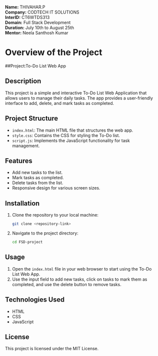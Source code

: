 **Name:** THIVAHAR.P<br>
**Company:** CODTECH IT SOLUTIONS<br>
**InterID:** CT6WTDS313<br>
**Domain:** Full Stack Development<br>
**Duration:** July 10th to August 25th<br>
**Mentor:** Neela Santhosh Kumar<br>

# Overview of the Project

##Project:To-Do List Web App

## Description
This project is a simple and interactive To-Do List Web Application that allows users to manage their daily tasks. 
The app provides a user-friendly interface to add, delete, and mark tasks as completed.

## Project Structure
- `index.html`: The main HTML file that structures the web app.
- `style.css`: Contains the CSS for styling the To-Do list.
- `script.js`: Implements the JavaScript functionality for task management.

## Features
- Add new tasks to the list.
- Mark tasks as completed.
- Delete tasks from the list.
- Responsive design for various screen sizes.

## Installation
1. Clone the repository to your local machine:
    ```bash
    git clone <repository-link>
    ```
2. Navigate to the project directory:
    ```bash
    cd FSD-project
    ```

## Usage
1. Open the `index.html` file in your web browser to start using the To-Do List Web App.
2. Use the input field to add new tasks, click on tasks to mark them as completed, and use the delete button to remove tasks.

## Technologies Used
- HTML
- CSS
- JavaScript

## License
This project is licensed under the MIT License.

